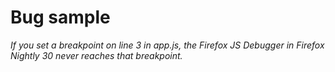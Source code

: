 # Bug sample

*If you set a breakpoint on line 3 in app.js, the Firefox JS Debugger in Firefox Nightly 30 never reaches that breakpoint.*
